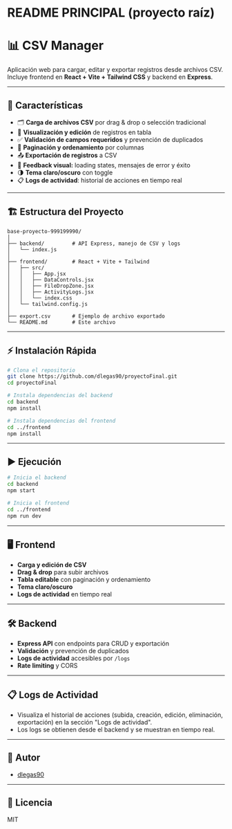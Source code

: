 # README PRINCIPAL (proyecto raíz)

# 📊 CSV Manager

Aplicación web para cargar, editar y exportar registros desde archivos CSV.  
Incluye frontend en **React + Vite + Tailwind CSS** y backend en **Express**.

---

## 🚀 Características

- 🗂️ **Carga de archivos CSV** por drag & drop o selección tradicional
- 📝 **Visualización y edición** de registros en tabla
- ✅ **Validación de campos requeridos** y prevención de duplicados
- 📑 **Paginación y ordenamiento** por columnas
- 📤 **Exportación de registros** a CSV
- 🔄 **Feedback visual:** loading states, mensajes de error y éxito
- 🌗 **Tema claro/oscuro** con toggle
- 📋 **Logs de actividad**: historial de acciones en tiempo real

---

## 🏗️ Estructura del Proyecto

```
base-proyecto-999199990/
│
├── backend/         # API Express, manejo de CSV y logs
│   └── index.js
│
├── frontend/        # React + Vite + Tailwind
│   ├── src/
│   │   ├── App.jsx
│   │   ├── DataControls.jsx
│   │   ├── FileDropZone.jsx
│   │   ├── ActivityLogs.jsx
│   │   └── index.css
│   └── tailwind.config.js
│
├── export.csv       # Ejemplo de archivo exportado
└── README.md        # Este archivo
```

---

## ⚡ Instalación Rápida

```bash
# Clona el repositorio
git clone https://github.com/dlegas90/proyectoFinal.git
cd proyectoFinal

# Instala dependencias del backend
cd backend
npm install

# Instala dependencias del frontend
cd ../frontend
npm install
```

---

## ▶️ Ejecución

```bash
# Inicia el backend
cd backend
npm start

# Inicia el frontend
cd ../frontend
npm run dev
```

---

## 🖥️ Frontend

- **Carga y edición de CSV**
- **Drag & drop** para subir archivos
- **Tabla editable** con paginación y ordenamiento
- **Tema claro/oscuro**
- **Logs de actividad** en tiempo real

---

## 🛠️ Backend

- **Express API** con endpoints para CRUD y exportación
- **Validación** y prevención de duplicados
- **Logs de actividad** accesibles por `/logs`
- **Rate limiting** y CORS

---

## 📋 Logs de Actividad

- Visualiza el historial de acciones (subida, creación, edición, eliminación, exportación) en la sección "Logs de actividad".
- Los logs se obtienen desde el backend y se muestran en tiempo real.

---

## 👤 Autor

- [dlegas90](https://github.com/dlegas90)

---

## 📝 Licencia

MIT
